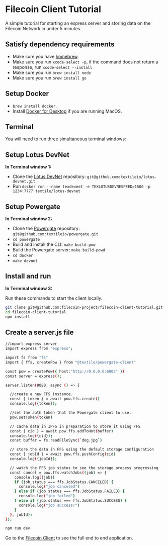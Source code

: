 # Filecoin Client Tutorial

A simple tutorial for starting an express server and storing data on the Filecoin Network in under 5 minutes.


## Satisfy dependency requirements

- Make sure you have [homebrew](https://brew.sh/).
- Make sure you run `xcode-select -p`, if the command does not return a response, run `xcode-select --install`
- Make sure you run `brew install node`
- Make sure you run `brew install go`


## Setup Docker

- `brew install docker`.
- Install [Docker for Desktop](https://www.docker.com/products/docker-desktop) if you are running MacOS.



## Terminal
You will need to run three simultaneous terminal windows:



## Setup Lotus DevNet
**In Terminal window 1:**
- Clone the [Lotus DevNet](https://github.com/textileio/lotus-devnet) repository: `git@github.com:textileio/lotus-devnet.git`
- Run `docker run --name texdevnet -e TEXLOTUSDEVNESPEED=1500 -p 1234:7777 textile/lotus-devnet`


## Setup Powergate
**In Terminal window 2:**
- Clone the [Powergate](https://github.com/textileio/powergate/) repository: `git@github.com:textileio/powergate.git`
- `cd powergate`
- Build and install the CLI: `make build-pow`
- Build the Powergate server: `make build-powd`
- `cd docker`
- `make devnet`


## Install and run
**In Terminal window 3:**

Run these commands to start the client locally.

```sh
git clone git@github.com:filecoin-project/filecoin-client-tutorial.git
cd filecoin-client-tutorial
npm install
```

## Create a server.js file
```sh
//import express server
import express from "express";

import fs from "fs"
import { ffs, createPow } from "@textile/powergate-client"

const pow = createPow({ host:"http://0.0.0.0:6002" })
const server = express();

server.listen(8080, async () => {

  //create a new FFS instance.
  const { token } = await pow.ffs.create()
  console.log({token});

  //set the auth token that the Powergate client to use.
  pow.setToken(token)

  // cache data in IPFS in preparation to store it using FFS
  const { cid } = await pow.ffs.addToHot(buffer)
  console.log({cid});
  const buffer = fs.readFileSync(`dog.jpg`)

  // store the data in FFS using the default storage configuration
  const { jobId } = await pow.ffs.pushConfig(cid)
  console.log({jobId});

  // watch the FFS job status to see the storage process progressing
  const cancel = pow.ffs.watchJobs((job) => {
    console.log({job})
    if (job.status === ffs.JobStatus.CANCELED) {
      console.log("job canceled")
    } else if (job.status === ffs.JobStatus.FAILED) {
      console.log("job failed")
    } else if (job.status === ffs.JobStatus.SUCCESS) {
      console.log("job success!")
    }
  }, jobId);
});
```

```sh
npm run dev
```



Go to the [Filecoin Client](https://github.com/filecoin-project/filecoin-client/) to see the full end to end application.
